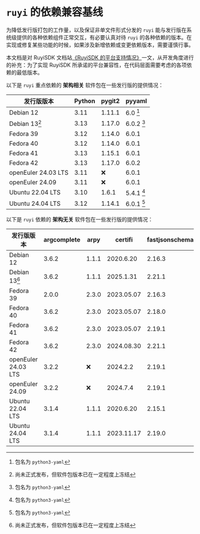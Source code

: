# `ruyi` 的依赖兼容基线

为降低发行版打包的工作量，以及保证非单文件形式分发的 `ruyi` 能与发行版在系统级提供的各种依赖组件正常交互，有必要认真对待
`ruyi` 的各种依赖的版本。在实现或修复某些功能的时候，如果涉及新增依赖或变更依赖版本，需要谨慎行事。

本文档是对 RuyiSDK 文档站[《RuyiSDK 的平台支持情况》](https://ruyisdk.org/docs/Other/platform-support/)一文，从开发角度进行的补充：为了实现 RuyiSDK 所承诺的平台兼容性，在代码层面需要考虑的各项依赖的最低版本。

以下是 `ruyi` 重点依赖的 **架构相关** 软件包在一些发行版的提供情况：

| 发行版版本          | Python | pygit2 | pyyaml                 |
|---------------------|--------|--------|------------------------|
| Debian 12           | 3.11   | 1.11.1 | 6.0   [^debian-pyyaml] |
| Debian 13[^deb13]   | 3.13   | 1.17.0 | 6.0.2 [^debian-pyyaml] |
| Fedora 39           | 3.12   | 1.14.0 | 6.0.1                  |
| Fedora 40           | 3.12   | 1.14.0 | 6.0.1                  |
| Fedora 41           | 3.13   | 1.15.1 | 6.0.1                  |
| Fedora 42           | 3.13   | 1.17.0 | 6.0.2                  |
| openEuler 24.03 LTS | 3.11   | :x:    | 6.0.1                  |
| openEuler 24.09     | 3.11   | :x:    | 6.0.1                  |
| Ubuntu 22.04 LTS    | 3.10   | 1.6.1  | 5.4.1 [^debian-pyyaml] |
| Ubuntu 24.04 LTS    | 3.12   | 1.14.1 | 6.0.1 [^debian-pyyaml] |

[^deb13]: 尚未正式发布，但软件包版本已在一定程度上冻结
[^debian-pyyaml]: 包名为 `python3-yaml`

以下是 `ruyi` 依赖的 **架构无关** 软件包在一些发行版的提供情况：

| 发行版版本          | argcomplete | arpy  | certifi    | fastjsonschema | jinja2 | packaging | requests | rich   | semver | tomlkit | typing\_extensions |
| ------------------- | ----------- | ----- | ---------- | -------------- | ------ | --------- | -------- | ------ | ------ | ------- | ------------------ |
| Debian 12           | 3.6.2       | 1.1.1 | 2020.6.20  | 2.16.3         | 3.0.3  | 21.3      | 2.25.1   | 11.2.0 | 2.10.2 | 0.9.2   | 3.10.0.2           |
| Debian 13[^deb13]   | 3.6.2       | 1.1.1 | 2025.1.31  | 2.21.1         | 3.1.6  | 25.0      | 2.32.3   | 13.9.4 | 3.0.2  | 0.13.2  | 4.13.2             |
| Fedora 39           | 2.0.0       | 2.3.0 | 2023.05.07 | 2.16.3         | 3.1.4  | 23.1      | 2.28.2   | 13.5.2 | 3.0.2  | 0.11.4  | 4.12.2             |
| Fedora 40           | 3.6.2       | 2.3.0 | 2023.05.07 | 2.18.0         | 3.1.4  | 23.2      | 2.31.0   | 13.7.0 | 3.0.2  | 0.12.3  | 4.12.2             |
| Fedora 41           | 3.6.2       | 2.3.0 | 2023.05.07 | 2.19.1         | 3.1.4  | 24.1      | 2.32.3   | 13.7.1 | 3.0.2  | 0.12.4  | 4.12.2             |
| Fedora 42           | 3.6.2       | 2.3.0 | 2024.08.30 | 2.21.1         | 3.1.6  | 24.2      | 2.32.3   | 13.9.4 | 3.0.2  | 0.13.2  | 4.12.2             |
| openEuler 24.03 LTS | 3.2.2       | :x:   | 2024.2.2   | 2.19.1         | 3.1.3  | 23.2      | 2.31.0   | 13.7.1 | 3.0.2  | 0.12.3  | 4.10.0             |
| openEuler 24.09     | 3.2.2       | :x:   | 2024.7.4   | 2.19.1         | 3.1.3  | 23.2      | 2.31.0   | 13.7.1 | 3.0.2  | 0.12.3  | 4.12.2             |
| Ubuntu 22.04 LTS    | 3.1.4       | 1.1.1 | 2020.6.20  | 2.15.1         | 3.0.3  | 21.3      | 2.25.1   | 11.2.0 | 2.10.2 | 0.9.2   | 3.10.0.2           |
| Ubuntu 24.04 LTS    | 3.1.4       | 1.1.1 | 2023.11.17 | 2.19.0         | 3.1.2  | 24.0      | 2.31.0   | 13.7.1 | 2.10.2 | 0.12.4  | 4.10.0             |
